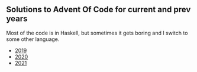 ## Solutions to Advent Of Code for current and prev years

Most of the code is in Haskell,
but sometimes it gets boring and I switch to some other language.

- [2019](2019)
- [2020](2020)
- [2021](2021)
